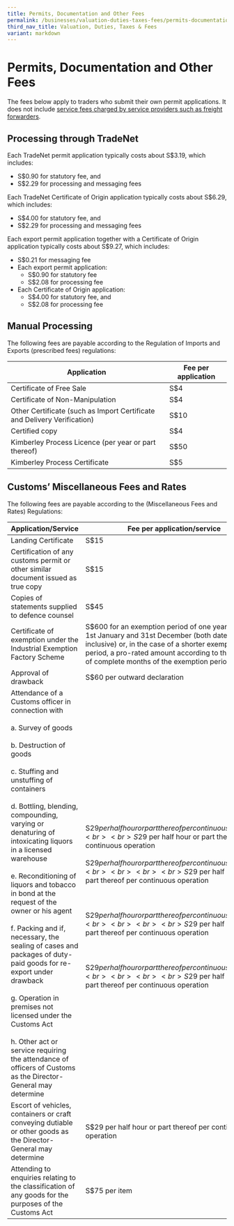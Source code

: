 ```yaml
---
title: Permits, Documentation and Other Fees
permalink: /businesses/valuation-duties-taxes-fees/permits-documentation-and-other-fees/
third_nav_title: Valuation, Duties, Taxes & Fees
variant: markdown
---
```

# Permits, Documentation and Other Fees

The fees below apply to traders who submit their own permit applications. It does not include  [service fees charged by service providers such as freight forwarders](/businesses/importing-goods/import-procedures/importing-by-post-or-courier-service).

## Processing through TradeNet

Each TradeNet permit application typically costs about S$3.19, which includes:

-   S$0.90 for statutory fee, and
-   S$2.29 for processing and messaging fees

Each TradeNet Certificate of Origin application typically costs about S$6.29, which includes:

-   S$4.00 for statutory fee, and 
-   S$2.29 for processing and messaging fees

Each export permit application together with a Certificate of Origin application typically costs about S$9.27, which includes:
-   S$0.21 for messaging fee
-   Each export permit application:
    *   S$0.90 for statutory fee
    *   S$2.08 for processing fee
-   Each Certificate of Origin application:
    *   S$4.00 for statutory fee, and
    *   S$2.08 for processing fee

## Manual Processing

The following fees are payable according to the Regulation of Imports and Exports (prescribed fees) regulations:

| Application                                                              | Fee per application  |
|--------------------------------------------------------------------------|----------------------|
| Certificate of Free Sale                                                 | S$4                  |
| Certificate of Non-Manipulation                                          | S$4                  |
| Other Certificate (such as Import Certificate and Delivery Verification) | S$10                 |
| Certified copy                                                           | S$4                  |
| Kimberley Process Licence (per year or part thereof)                     | S$50                 |
| Kimberley Process Certificate                                            |  S$5                 |

## Customs’ Miscellaneous Fees and Rates

The following fees are payable according to the (Miscellaneous Fees and Rates) Regulations:

| Application/Service | Fee per application/service | 
|--|--|
| Landing Certificate | S$15 |
| Certification of any customs permit or other similar document issued as true copy | S$15 |
| Copies of statements supplied to defence counsel | S$45 |
| Certificate of exemption under the Industrial Exemption Factory Scheme | S$600 for an exemption period of one year between 1st January and 31st December (both dates inclusive) or, in the case of a shorter exemption period, a pro-rated amount according to the number of complete months of the exemption period. |
| Approval of drawback | S$60 per outward declaration |
| Attendance of a Customs officer in connection with <br><br>  a. Survey of goods <br><br>  b. Destruction of goods <br><br> c. Stuffing and unstuffing of containers <br><br> d. Bottling, blending, compounding, varying or denaturing of intoxicating liquors in a licensed warehouse <br><br> e.  Reconditioning of liquors and tobacco in bond at the request of the owner or his agent <br><br> f.   Packing and if, necessary, the sealing of cases and packages of duty-paid goods for re-export under drawback <br><br> g. Operation in premises not licensed under the Customs Act <br><br> h. Other act or service requiring the attendance of officers of Customs as the Director-General may determine |<br><br><br> S$29 per half hour or part thereof per continuous operation <br><br> S$29 per half hour or part thereof per continuous operation <br><br> S$29 per half hour or part thereof per continuous operation <br><br><br><br>S$29 per half hour or part thereof per continuous operation <br><br><br><br>  S$29 per half hour or part thereof per continuous operation <br><br><br><br> S$29 per half hour or part thereof per continuous operation <br><br><br><br>  S$29 per half hour or part thereof per continuous operation <br><br><br><br> S$29 per half hour or part thereof per continuous operation|
| Escort of vehicles, containers or craft conveying dutiable or other goods as the Director-General may determine | S$29 per half hour or part thereof per continuous operation | 
| Attending to enquiries relating to the classification of any goods for the purposes of the Customs Act | S$75 per item |